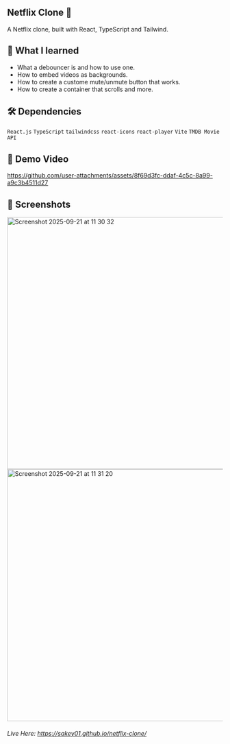 ## Netflix Clone 🍿 

A Netflix clone, built with React, TypeScript and Tailwind.

## 🧠 What I learned

- What a debouncer is and how to use one.
- How to embed videos as backgrounds.
- How to create a custome mute/unmute button that works. 
- How to create a container that scrolls and more.

## 🛠️ Dependencies 

`React.js`
`TypeScript`
`tailwindcss`
`react-icons`
`react-player`
`Vite`
`TMDB Movie API`

## 🎥 Demo Video

https://github.com/user-attachments/assets/8f69d3fc-ddaf-4c5c-8a99-a9c3b4511d27

## 📸 Screenshots
<img width="1268" height="588" alt="Screenshot 2025-09-21 at 11 30 32" src="https://github.com/user-attachments/assets/f081f11f-b3e7-4627-b34f-41bc309c51f4" />
<img width="1268" height="588" alt="Screenshot 2025-09-21 at 11 31 20" src="https://github.com/user-attachments/assets/491a469c-b47a-4771-96f9-fccde52fe46d" />

###### Live Here: https://sakey01.github.io/netflix-clone/
